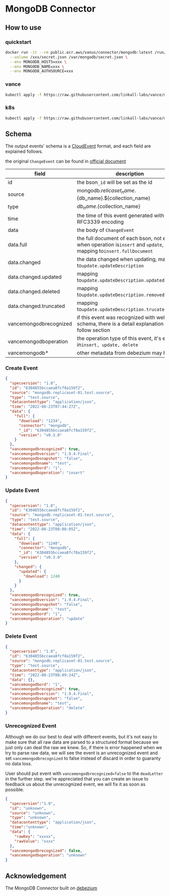 # MongoDB Connector

## How to use

### quickstart

```bash
docker run -it --rm public.ecr.aws/vanus/connector/mongodb:latest /run/start.sh \
  --volume /xxx/secret.json /var/mongodb/secret.json \
  --env MONGODB_HOSTS=xxx \
  --env MONGODB_NAME=xxx \
  --env MONGODB_AUTHSOURCE=xxx
```

### vance

```bash
kubectl apply -f https://raw.githubusercontent.com/linkall-labs/vance/mongo-connector/connectors/mongodb/mongodb.yml
```

### k8s

```bash
kubectl apply -f https://raw.githubusercontent.com/linkall-labs/vance/mongo-connector/connectors/mongodb/mongodb-bare.yml
```

## Schema

The output events' schema is a [CloudEvent](https://github.com/cloudevents/spec) format, and each field are explained follows.

the original `ChangeEvent` can be found in [official document](https://www.mongodb.com/docs/manual/reference/change-events/)


| field                  | description                                                                                                       |
| ------------------------ | ------------------------------------------------------------------------------------------------------------------- |
| id                     | the bson`_id` will be set as the id                                                                               |
| source                 | mongodb.${relicaset_name}.${db_name}.${collection_name}                                                           |
| type                   | ${db_name}.${collection_name}                                                                                     |
| time                   | the time of this event generated with RFC3339 encoding                                                            |
| data                   | the body of `ChangeEvent`                                                                                           |
| data.full              | the full document of each bson, not empty when operation is`insert` and `update`, mapping to`insert.fullDocument` |
| data.changed           | the data changed when updating, mapping to`update.updateDescription`                                              |
| data.changed.updated   | mapping to`update.updateDescription.updatedFields`                                                                |
| data.changed.deleted   | mapping to`update.updateDescription.removedFields`                                                                |
| data.changed.truncated | mapping to`update.updateDescription.trucatedArrays`                                                               |
| vancemongodbrecognized | if this event was recognized with well-schema, there is a detail explanation in follow section                    |
| vancemongodboperation  | the operation type of this event, it's enum in`insert, update, delete`                                            |
| vancemongodb*          | other metadata from debezium may helpful                                                                          |

### Create Event

```json
{
  "specversion": "1.0",
  "id": "6304855bccaea8fcf8a159f2",
  "source": "mongodb.replicaset-01.test.source",
  "type": "test.source",
  "datacontenttype": "application/json",
  "time": "2022-08-23T07:44:27Z",
  "data": {
    "full": {
      "download": "1234",
      "connector": "mongodb",
      "_id": "6304855bccaea8fcf8a159f2",
      "version": "v0.3.0"
    }
  },
  "vancemongodbrecognized": true,
  "vancemongodbversion": "1.9.4.Final",
  "vancemongodbsnapshot": "false",
  "vancemongodbname": "test",
  "vancemongodbord": "1",
  "vancemongodboperation": "insert"
}
```

### Update Event

```json
{
  "specversion": "1.0",
  "id": "6304855bccaea8fcf8a159f2",
  "source": "mongodb.replicaset-01.test.source",
  "type": "test.source",
  "datacontenttype": "application/json",
  "time": "2022-08-23T08:08:05Z",
  "data": {
    "full": {
      "download": "1240",
      "connector": "mongodb",
      "_id": "6304855bccaea8fcf8a159f2",
      "version": "v0.3.0"
    },
    "changed": {
      "updated": {
        "download": 1240
      }
    }
  },
  "vancemongodbrecognized": true,
  "vancemongodbversion": "1.9.4.Final",
  "vancemongodbsnapshot": "false",
  "vancemongodbname": "test",
  "vancemongodbord": "1",
  "vancemongodboperation": "update"
}
```

### Delete Event

```json
{
  "specversion": "1.0",
  "id": "6304855bccaea8fcf8a159f2",
  "source": "mongodb.replicaset-01.test.source",
  "type": "test.source",
  "datacontenttype": "application/json",
  "time": "2022-08-23T08:09:24Z",
  "data": {},
  "vancemongodbord": "1",
  "vancemongodbrecognized": true,
  "vancemongodbversion": "1.9.4.Final",
  "vancemongodbsnapshot": "false",
  "vancemongodbname": "test",
  "vancemongodboperation": "delete"
}
```

### Unrecognized Event
Although we do our best to deal with different events, but it's not easy to make sure that all raw data are parsed to a 
structured format because we just only can deal the raw we knew. So, if there is error happened when we try to parse raw
data, we will see the event is an unrecognized event and set `vancemongodbrecognized` to false instead of discard in 
order to guaranty no data loss. 

User should put event with `vancemongodbrecognized=false` to the `deadLetter` in the further step. we're appreciated 
that you can create an issue to feedback us about the unrecognized event, we will fix it as soon as possible. 
```json
{
  "specversion":"1.0",
  "id": "unknown",
  "source": "unknown",
  "type": "unknown",
  "datacontenttype": "application/json",
  "time":"unknown",
  "data": {
    "rawKey": "xxxxx",
    "rawValue": "xxxx"
  },
  "vancemongodbrecognized": false,
  "vancemongodboperation": "unknown"
}
```

## Acknowledgement

The MongoDB Connector built on [debezium](https://github.com/debezium/debezium)
